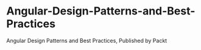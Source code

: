# Angular-Design-Patterns-and-Best-Practices
Angular Design Patterns and Best Practices, Published by Packt
